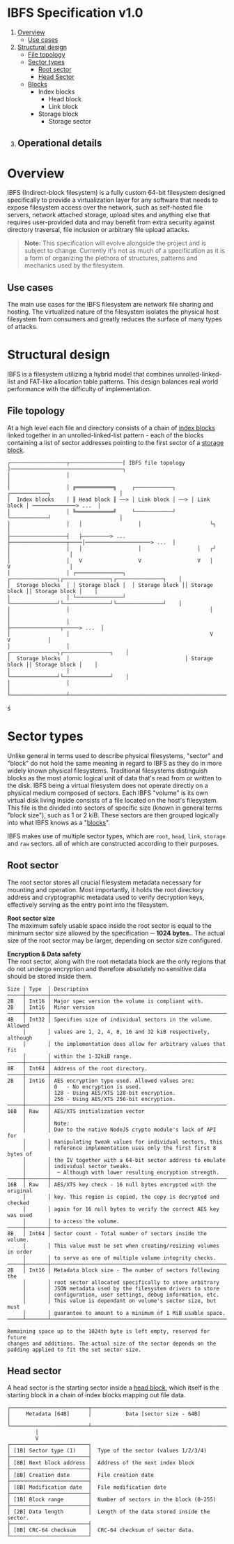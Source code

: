 
# IBFS Specification v1.0

1. [Overview](#overview)
    - [Use cases](#use-cases)
2. [Structural design](#structural-design)
    - [File topology](#file-topology)
    - [Sector types](#sector-types)
        - [Root sector](#root-sector)
        - [Head Sector](#head-sector)
    - [Blocks](#blocks)
        - Index blocks
            - Head block
            - Link block
        - Storage block
            - Storage sector
3. Operational details
    - 

# Overview
IBFS (Indirect-block filesystem) is a fully custom 64-bit filesystem designed specifically to
provide a virtualization layer for any software that needs to expose filesystem access over the
network, such as self-hosted file servers, network attached storage, upload sites and anything else
that requires user-provided data and may benefit from extra security against directory traversal,
file inclusion or arbitrary file upload attacks.

> **Note:** This specification will evolve alongside the project and is subject to change. Currently
it's not as much of a specification as it is a form of organizing the plethora of structures,
patterns and mechanics used by the filesystem.

## Use cases
The main use cases for the IBFS filesystem are network file sharing and hosting. The virtualized
nature of the filesystem isolates the physical host filesystem from consumers and greatly reduces
the surface of many types of attacks.

# Structural design
IBFS is a filesystem utilizing a hybrid model that combines unrolled-linked-list and FAT-like
allocation table patterns. This design balances real world performance with the difficulty of
implementation.

## File topology
At a high level each file and directory consists of a chain of [index blocks](#index-blocks) linked
together in an unrolled-linked-list pattern - each of the blocks containing a list of sector
addresses pointing to the first sector of a [storage block](#storage─block).
```
┌──────────────────┬─────────────────[ IBFS file topology ]────────────────────────────────────┐
│                  │                                                                           │
│                  │ ╔════════════╗     ┌────────────┐     ┌────────────┐                      │
│  Index blocks    │ ║ Head block ║ ──> │ Link block │ ──> │ Link block │ ──────────────> ...  │
│                  │ ╚════════════╝     └────────────┘     └────────────┘                      │
│                  │   │                  │                      └┐                            │
├──────────────────┤   ├─────────> ...    ├──────────────────┬────│─────────────────────> ...  │
│                  │   │                  │                  │   ┌┘        │                   │
│                  │   V                  V                  V   │         V                   │
│                  │ ┌───────────────┐  ┌───────────────┐┌───────────────┐┌───────────────┐    │
│  Storage blocks  │ │ Storage block │  │ Storage block ││ Storage block ││ Storage block │    │
│                  │ └───────────────┘  └───────────────┘└───────────────┘└───────────────┘    │
│                  │                                             │                             │
│                  │                                             ├────────────────┬─────> ...  │
│                  │                                             V                V            │
│                  │                                     ┌───────────────┐┌───────────────┐    │
│  Storage blocks  │                                     │ Storage block ││ Storage block │    │
│                  │                                     └───────────────┘└───────────────┘    │
│                  │                                                                           │ 
└──────────────────┴───────────────────────────────────────────────────────────────────────────┘
```
ś
# Sector types
Unlike general in terms used to describe physical filesystems, "sector" and "block" do not hold the
same meaning in regard to IBFS as they do in more widely known physical filesystems. Traditional
filesystems distinguish blocks as the most atomic logical unit of data that's read from or written
to the disk. IBFS being a virtual filesystem does not operate directly on a physical medium composed
of sectors. Each IBFS "volume" is its own virtual disk living inside consists of a file located on
the host's filesystem. This file is the divided into sectors of specific size (known in general
terms "block size"), such as 1 or 2 kiB. These sectors are then grouped logically into what IBFS
knows as a "[blocks](#blocks)".

IBFS makes use of multiple sector types, which are `root`, `head`, `link`, `storage` and `raw`
sectors. all of which are constructed according to their purposes.

## Root sector
The root sector stores all crucial filesystem metadata necessary for mounting and operation. Most
importantly, it holds the root directory address and cryptographic metadata used to verify
decryption keys, effectively serving as the entry point into the filesystem.

**Root sector size**  
The maximum safely usable space inside the root sector is equal to the minimum sector size allowed
by the specification ─ **1024 bytes.**. The actual size of the root sector may be larger, depending
on sector size configured.

**Encryption & Data safety**  
The root sector, along with the root metadata block are the only regions that do not undergo
encryption and therefore absolutely no sensitive data should be stored inside them.

```
Size │ Type  │ Description
─────┼───────┼────────────────────────────────────────────────────────────────
2B   │ Int16 │ Major spec version the volume is compliant with.
2B   │ Int16 │ Minor version
─────┼───────┼────────────────────────────────────────────────────────────────
4B   │ Int32 │ Specifies size of individual sectors in the volume. Allowed 
     │       │ values are 1, 2, 4, 8, 16 and 32 kiB respectively, although 
     │       │ the implementation does allow for arbitrary values that fit
     │       │ within the 1-32kiB range.
─────┼───────┼────────────────────────────────────────────────────────────────
8B   │ Int64 │ Address of the root directory.
─────┼───────┼────────────────────────────────────────────────────────────────
2B   │ Int16 │ AES encryption type used. Allowed values are:
     │       │ 0   - No encryption is used.
     │       │ 128 - Using AES/XTS 128-bit encryption.
     │       │ 256 - Using AES/XTS 256-bit encryption.
─────┼───────┼────────────────────────────────────────────────────────────────
16B  │ Raw   │ AES/XTS initialization vector
     │       │
     │       │ Note:
     │       │ Due to the native NodeJS crypto module's lack of API for
     │       │ manipulating tweak values for individual sectors, this
     │       │ reference implementation uses only the first first 8 bytes of 
     │       │ the IV together with a 64-bit sector address to emulate 
     │       │ individual sector tweaks.
     │       │  ─ Although with lower resulting encryption strength.
─────┼───────┼────────────────────────────────────────────────────────────────
16B  │ Raw   │ AES/XTS key check - 16 null bytes encrypted with the original
     │       │ key. This region is copied, the copy is decrypted and checked
     │       │ again for 16 null bytes to verify the correct AES key was used
     │       │ to access the volume.
─────┼───────┼────────────────────────────────────────────────────────────────
8B   │ Int64 │ Sector count - Total number of sectors inside the volume.
     │       │ This value must be set when creating/resizing volumes in order
     │       │ to serve as one of multiple volume integrity checks.
─────┼───────┼────────────────────────────────────────────────────────────────
2B   │ Int16 │ Metadata block size - The number of sectors following the 
     │       │ root sector allocated specifically to store arbitrary 
     │       │ JSON metadata used by the filesystem drivers to store
     │       │ configuration, user settings, debug information, etc.
     │       │ This value is dependant on volume's sector size, but must
     │       │ guarantee to amount to a minimum of 1 MiB usable space.
─────┴───────┴────────────────────────────────────────────────────────────────

Remaining space up to the 1024th byte is left empty, reserved for future 
changes and additions. The actual size of the sector depends on the 
padding applied to fit the set sector size.
```

## Head sector
A head sector is the starting sector inside a [head block](#head-block), which itself is the
starting block in a chain of index blocks mapping out file data.
```
┌─────────────────────────┬────────────────────────────────────────────────┐ 
│     Metadata [64B]      │           Data [sector size - 64B]             │
└─────────────────────────┴────────────────────────────────────────────────┘
         │
         V
┌─────────────────────────┐
│ [1B] Sector type (1)    │  Type of the sector (values 1/2/3/4)
├─────────────────────────┤
│ [8B] Next block address │  Address of the next index block
├─────────────────────────┤
│ [8B] Creation date      │  File creation date
├─────────────────────────┤
│ [8B] Modification date  │  File modification date
├─────────────────────────┤
│ [1B] Block range        │  Number of sectors in the block (0-255)
├─────────────────────────┤
│ [2B] Data length        │  Length of the data stored inside the sector.
├─────────────────────────┤
│ [8B] CRC-64 checksum    │  CRC-64 checksum of sector data.
└─────────────────────────┘
```
